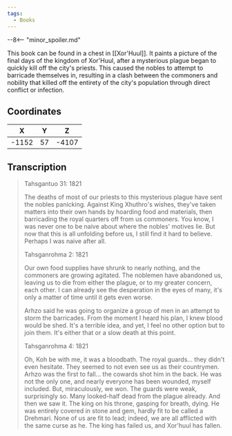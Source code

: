 ```yaml
---
tags:
  - Books
---
```


--8<-- "minor_spoiler.md"

This book can be found in a chest in [[Xor'Huul]]. It paints a picture of the final days of the kingdom of Xor'Huul, after a mysterious plague began to quickly kill off the city's priests. This caused the nobles to attempt to barricade themselves in, resulting in a clash between the commoners and nobility that killed off the entirety of the city's population through direct conflict or infection.

## Coordinates
| **X** | **Y** | **Z** |
| :---: | :---: | :---: |
| -1152 |  57   | -4107 |

## Transcription
> Tahsgantuo 31: 1821
>
> The deaths of most of our priests to this mysterious plague have sent the nobles panicking. Against King Xhuthro's wishes, they've taken matters into their own hands by hoarding food and materials, then barricading the royal quarters off from us commoners. You know, I was never one to be naive about where the nobles' motives lie. But now that this is all unfolding before us, I still find it hard to believe. Perhaps I was naive after all.
>
> Tahsganrohma 2: 1821
>
> Our own food supplies have shrunk to nearly nothing, and the commoners are growing agitated. The noblemen have abandoned us, leaving us to die from either the plague, or to my greater concern, each other. I can already see the desperation in the eyes of many, it's only a matter of time until it gets even worse.
>
> Arhzo said he was going to organize a group of men in an attempt to storm the barricades. From the moment I heard his plan, I knew blood would be shed. It's a terrible idea, and yet, I feel no other option but to join them. It's either that or a slow death at this point.
>
> Tahsganrohma 4: 1821
>
> Oh, Koh be with me, it was a bloodbath. The royal guards... they didn't even hesitate. They seemed to not even see us as their countrymen. Arhzo was the first to fall... the cowards shot him in the back. He was not the only one, and nearly everyone has been wounded, myself included.  But, miraculously, we won. The guards were weak, surprisingly so. Many looked-half dead from the plague already. And then we saw it. The king on his throne, gasping for breath, dying. He was entirely covered in stone and gem, hardly fit to be called a Drehmari. None of us are fit to lead; indeed, we are all afflicted with the same curse as he. The king has failed us, and Xor'huul has fallen.


